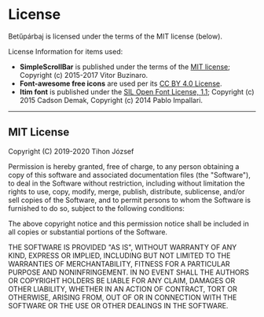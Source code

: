 # License

Betűpárbaj is licensed under the terms of the MIT license (below).

License Information for items used:

* __SimpleScrollBar__ is published under the terms of the [MIT license](https://github.com/buzinas/simple-scrollbar/blob/master/LICENSE);
Copyright (c) 2015-2017 Vitor Buzinaro.
* __Font-awesome free icons__ are used per its [CC BY 4.0 License](https://fontawesome.com/license/free).
* __Itim font__ is published under the [SIL Open Font License, 1.1](http://scripts.sil.org/OFL);
Copyright (c) 2015 Cadson Demak, Copyright (c) 2014 Pablo Impallari.

---

## MIT License

Copyright (C) 2019-2020 Tihon József

Permission is hereby granted, free of charge, to any person obtaining a copy of this software and associated documentation files (the "Software"), to deal in the Software without restriction, including without limitation the rights to use, copy, modify, merge, publish, distribute, sublicense, and/or sell copies of the Software, and to permit persons to whom the Software is furnished to do so, subject to the following conditions:

The above copyright notice and this permission notice shall be included in all copies or substantial portions of the Software.

THE SOFTWARE IS PROVIDED "AS IS", WITHOUT WARRANTY OF ANY KIND, EXPRESS OR IMPLIED, INCLUDING BUT NOT LIMITED TO THE WARRANTIES OF MERCHANTABILITY, FITNESS FOR A PARTICULAR PURPOSE AND NONINFRINGEMENT. IN NO EVENT SHALL THE AUTHORS OR COPYRIGHT HOLDERS BE LIABLE FOR ANY CLAIM, DAMAGES OR OTHER LIABILITY, WHETHER IN AN ACTION OF CONTRACT, TORT OR OTHERWISE, ARISING FROM, OUT OF OR IN CONNECTION WITH THE SOFTWARE OR THE USE OR OTHER DEALINGS IN THE SOFTWARE.